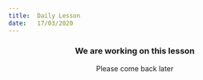 ```yaml
---
title:  Daily Lesson
date:   17/03/2020
---
```


### <center>We are working on this lesson</center>
<center>Please come back later</center>